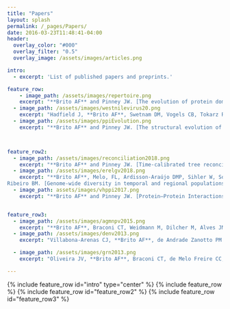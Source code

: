 ```yaml
---
title: "Papers"
layout: splash
permalink: /_pages/Papers/
date: 2016-03-23T11:48:41-04:00
header:
  overlay_color: "#000"
  overlay_filter: "0.5"
  overlay_image: /assets/images/articles.png

intro: 
  - excerpt: 'List of published papers and preprints.'

feature_row:
    - image_path: /assets/images/repertoire.png
    excerpt: "**Brito AF** and Pinney JW. [The evolution of protein domain repertoires: shedding light on the origins of herpesviruses](https://academic.oup.com/ve/article/6/1/veaa001/5726995). _Virus Evolution_ 2020."
  - image_path: /assets/images/westnilevirus20.png
    excerpt: "Hadfield J, **Brito AF**, Swetnam DM, Vogels CB, Tokarz RE, Andersen KG, Smith RC, Bedford T, Grubaugh ND. [Twenty years of West Nile virus spread and evolution in the Americas visualized by Nextstrain](https://journals.plos.org/plospathogens/article?id=10.1371/journal.ppat.1008042). _PLoS pathogens_. 2019."
  - image_path: /assets/images/ppiEvolution.png
    excerpt: "**Brito AF** and Pinney JW. [The structural evolution of host-pathogen protein interactions: an integrative approach](https://www.biorxiv.org/content/10.1101/581637v1). _bioRxiv Preprint_ 2019."



feature_row2:
  - image_path: /assets/images/reconciliation2018.png
    excerpt: "**Brito AF** and Pinney JW. [Time-calibrated tree reconciliations reveal frequent losses, intrahost speciations, and host switches in the evolution of herpesviruses](https://www.biorxiv.org/content/early/2018/09/14/418111). _bioRxiv Preprint_ 2018."
  - image_path: /assets/images/erelgv2018.png
    excerpt: "**Brito AF**, Melo, FL, Ardisson-Araújo DMP, Sihler W, Souza ML,
Ribeiro BM. [Genome-wide diversity in temporal and regional populations of the betabaculovirus Erinnyis ello granulovirus (ErelGV)](https://bmcgenomics.biomedcentral.com/articles/10.1186/s12864-018-5070-6). _BMC Genomics_ 2018. 19:698."
  - image_path: assets/images/vhppi2017.png
    excerpt: "**Brito AF** and Pinney JW. [Protein–Protein Interactions in Virus–Host Systems](http://journal.frontiersin.org/article/10.3389/fmicb.2017.01557/full). _Frontier in Microbiology_ 2017. 8:1557."


feature_row3:
  - image_path: /assets/images/agmnpv2015.png
    excerpt: "**Brito AF**, Braconi CT, Weidmann M, Dilcher M, Alves JM, Gruber A, de Andrade Zanotto PM. [The pangenome of the Anticarsia gemmatalis multiple nucleopolyhedrovirus (AgMNPV)](http://gbe.oxfordjournals.org/content/8/1/94.short). _Genome biology and evolution_. 2016 Jan 1;8(1):94-108."
  - image_path: /assets/images/denv2013.png
    excerpt: "Villabona-Arenas CJ, **Brito AF**, de Andrade Zanotto PM. [Genomic mosaicism in two strains of dengue virus type 3](http://www.sciencedirect.com/science/article/pii/S1567134813002013). _Infection, Genetics and Evolution_. 2013 Aug 31;18:202-12."

  - image_path: /assets/images/grn2013.png
    excerpt: "Oliveira JV, **Brito AF**, Braconi CT, de Melo Freire CC, Iamarino A, de Andrade Zanotto PM. [Modularity and evolutionary constraints in a baculovirus gene regulatory network](https://bmcsystbiol.biomedcentral.com/articles/10.1186/1752-0509-7-87). _BMC systems biology_. 2013 Sep 4;7(1):87."

---
```


{% include feature_row id="intro" type="center" %}
{% include feature_row %}
{% include feature_row id="feature_row2" %}
{% include feature_row id="feature_row3" %}
